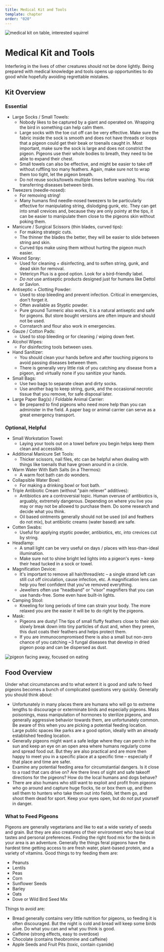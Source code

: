 ```yaml
---
title: Medical Kit and Tools
template: chapter
order: "020"
---
```


![medical kit on table, interested squirrel](../images/medical-kit-cover.jpeg)

# Medical Kit and Tools

Interfering in the lives of other creatures should not be done lightly. Being prepared with medical knowledge and tools opens up opportunities to do good while hopefully avoiding regrettable mistakes.

## Kit Overview

### Essential

- Large Socks / Small Towels:
	- Nobody likes to be captured by a giant and operated on. Wrapping the bird in something can help calm them.
	- Large socks with the toe cut off can be very effective. Make sure the fabric inside the sock is smooth and does not have threads or loops that a pigeon could get their beak or toenails caught in. Most important, make sure the sock is large and does not constrict the pigeon. Pigeons use their whole bodies to breath, they need to be able to expand their chest.
	- Small towels can also be effective, and might be easier to take off without ruffling too many feathers. Again, make sure not to wrap them too tight, let the pigeon breath.
	- Do not reuse socks/towels multiple times before washing. You risk transferring diseases between birds.
- Tweezers (needle-nosed):
	- For removing string!
	- Many humans find needle-nosed tweezers to be particularly effective for manipulating string, dislodging gunk, etc. They can get into small crevices and, because they are only pointy at the tips, it can be easier to manipulate them close to the pigeons skin without poking them.
- Manicure / Surgical Scissors (thin blades, curved tips):
	- For making strategic cuts.
	- The thinner the blades the better, they will be easier to slide between string and skin.
	- Curved tips make using them without hurting the pigeon much easier.
- Wound Spray:
	- Used for cleaning + disinfecting, and to soften string, gunk, and dead skin for removal.
	- Vetericyn Plus is a good option. Look for a bird-friendly label.
	- *Do not* use antiseptic products designed just for humans like Dettol or Savlon.
- Antiseptic + Clotting Powder:
	- Used to stop bleeding and prevent infection. Critical in emergencies, don't forget it.
	- Often available as Styptic powder.
	- Pure ground Turmeric also works, it is a natural antiseptic and safe for pigeons. But store bought versions are often impure and should not be used.
	- Cornstarch and flour also work in emergencies.
- Gauze / Cotton Pads:
	- Used to stop bleeding or for cleaning / wiping down feet.
- Alcohol Wipes:
	- For disinfecting tools between uses.
- Hand Sanitizer:
	- You should clean your hands before and after touching pigeons to avoid passing diseases between them.
	- There is generally very little risk of you catching any disease from a pigeon, and virtually none if you sanitize your hands. 
- Small Bags:
	- Use two bags to separate clean and dirty socks.
	- Use another bag to keep string, gunk, and the occasional necrotic tissue that you remove, for safe disposal later.
- Large Paper Bag(s) / Foldable Animal Carrier:
	- Be prepared to find pigeons who need more help than you can administer in the field. A paper bag or animal carrier can serve as a great emergency transport.


### Optional, Helpful
- Small Workstation Towel:
	- Laying your tools out on a towel before you begin helps keep them clean and accessible.
- Additional Manicure Set Tools:
	- Thicker scissors, nail files, etc can be helpful when dealing with things like toenails that have grown around in a circle.
- Warm Water With Bath Salts (in a Thermos):
	- A warm foot bath can do wonders.
- Collapsible Water Bowl:
	- For making a drinking bowl or foot bath.
- Triple Antibiotic Cream (without "pain reliever" additives):
	- Antibiotics are a controversial topic. Human overuse of antibiotics is, arguably, extremely dangerous. Depending on where you live you may or may not be allowed to purchase them. Do some research and decide what you think.
	- Oil based ointments generally should not be used (oil and feathers do not mix), but antibiotic creams (water based) are safe.
- Cotten Swabs:
	- Useful for applying styptic powder, antibiotics, etc, into crevices cut by string.
- Headlamp:
	- A small light can be very useful on days / places with less-than-ideal illumination.
	- Make sure not to shine bright led lights into a pigeon's eyes – keep their head tucked in a sock or towel.
- Magnification Device:
	- It's important to remove all hair/thread/etc – a single strand left can still cut off circulation, cause infection, etc. A magnification lens can help you feel confident that you've removed everything.
	- Jewellers often use "headband" or "visor" magnifiers that you can use hands-free. Some even have built-in lights.
- Camping Stool:
	- Kneeling for long periods of time can strain your body. The more relaxed you are the easier it will be to do right by the pigeons.
- Mask:
	- Pigeons are dusty! The tips of small fluffy feathers close to their skin slowly break down into tiny particles of dust and, when they preen, this dust coats their feathers and helps protect them.
	- If you are immunocompromised there is also a small but non-zero chance of you catching ~3 fungal diseases that develop in dried pigeon poop and can be dispersed as dust.


![pigeon facing away, focused on eating](../images/pigeon-facing-away.jpeg)

## Food Overview

Under what circumstances and to what extent it is good and safe to feed pigeons becomes a bunch of complicated questions very quickly. Generally you should think about:

- Unfortunately in many places there are humans who will go to extreme lengths to discourage or exterminate birds and especially pigeons. Mass poisonings, mass manipulation of hormones to sterilize pigeons, and generally aggressive behavior towards them, are unfortunately common. Be aware of this when you are picking a potential feeding location. Large public spaces like parks are a good option, ideally with an already established feeding location.
- Generally pigeons might want a safe ledge where they can perch in the sun and keep an eye on an open area where humans regularly come and spread food out. But they are also practical and are more then happy to meet you in a specific place at a specific time – especially if that place and time are safer.
- Examine any potential feeding area for circumstantial dangers. Is it close to a road that cars drive on? Are there lines of sight and safe takeoff directions for the pigeons? How do the local humans and dogs behave?
- There are also humans who still want to exploit and profit from pigeons who go around and capture huge flocks, tie or box them up, and then sell them to hunters who take them out into fields, let them go, and shoot them dead for sport. Keep your eyes open, but do not put yourself in danger.

### What to Feed Pigeons

Pigeons are generally vegetarians and like to eat a wide variety of seeds and grain. But they are also creatures of their environment who have local tastes and personal preferences. Finding the right food mix for the birds in your area is an adventure. Generally the things feral pigeons have the hardest time getting access to are fresh water, plant-based protein, and a variety of vitamins. Good things to try feeding them are:

- Peanuts
- Lentils
- Peas
- Corn
- Sunflower Seeds
- Barley
- Oats
- Dove or Wild Bird Seed Mix


Things to avoid are:

- Bread generally contains very little nutrition for pigeons, so feeding it is often discouraged. But the night is cold and bread will keep some birds alive. Do what you can and what you think is good.
- Caffeine (strong effects, easy to overdose)
- Chocolate (contains theobromine and caffeine)
- Apple Seeds and Fruit Pits (toxic, contain cyanide)
